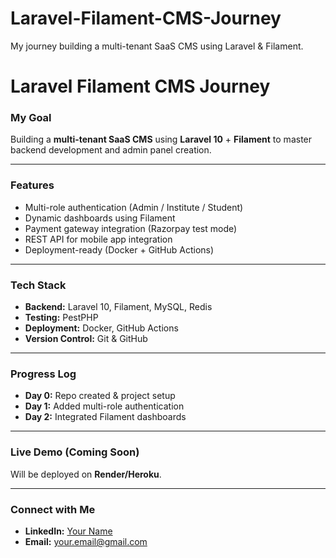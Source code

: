 # Laravel-Filament-CMS-Journey
My journey building a multi-tenant SaaS CMS using Laravel &amp; Filament.

# Laravel Filament CMS Journey

### My Goal
Building a **multi-tenant SaaS CMS** using **Laravel 10** + **Filament** to master backend development and admin panel creation.

---

### Features
- Multi-role authentication (Admin / Institute / Student)
- Dynamic dashboards using Filament
- Payment gateway integration (Razorpay test mode)
- REST API for mobile app integration
- Deployment-ready (Docker + GitHub Actions)

---

### Tech Stack
- **Backend:** Laravel 10, Filament, MySQL, Redis
- **Testing:** PestPHP
- **Deployment:** Docker, GitHub Actions
- **Version Control:** Git & GitHub

---

### Progress Log
- **Day 0:** Repo created & project setup
- **Day 1:** Added multi-role authentication
- **Day 2:** Integrated Filament dashboards

---

### Live Demo (Coming Soon)
Will be deployed on **Render/Heroku**.

---

### Connect with Me
- **LinkedIn:** [Your Name](https://linkedin.com/in/your-profile)
- **Email:** your.email@gmail.com

